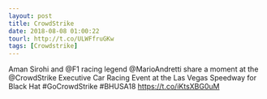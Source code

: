 ```yaml
---
layout: post
title: CrowdStrike
date: 2018-08-08 01:00:22
tourl: http://t.co/ULWFfruGKw
tags: [Crowdstrike]
---
```

Aman Sirohi and @F1 racing legend @MarioAndretti share a moment at the @CrowdStrike Executive Car Racing Event at the Las Vegas Speedway for Black Hat #GoCrowdStrike #BHUSA18 https://t.co/iKtsXBG0uM